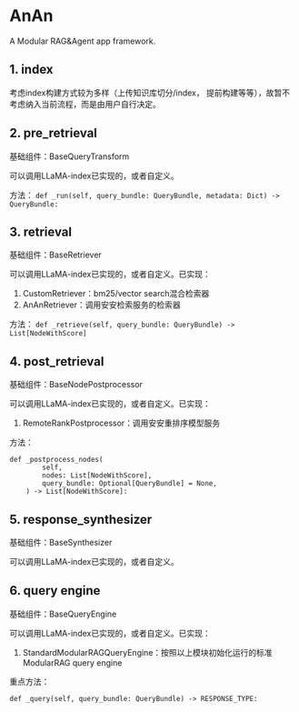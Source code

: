 # AnAn
A Modular RAG&amp;Agent app framework.

## 1. index
考虑index构建方式较为多样（上传知识库切分/index， 提前构建等等），故暂不考虑纳入当前流程，而是由用户自行决定。

## 2. pre_retrieval
基础组件：BaseQueryTransform

可以调用LLaMA-index已实现的，或者自定义。

方法：
```def _run(self, query_bundle: QueryBundle, metadata: Dict) -> QueryBundle:```

## 3. retrieval
基础组件：BaseRetriever

可以调用LLaMA-index已实现的，或者自定义。已实现：

1. CustomRetriever：bm25/vector search混合检索器
2. AnAnRetriever：调用安安检索服务的检索器

方法：
```def _retrieve(self, query_bundle: QueryBundle) -> List[NodeWithScore]```

## 4. post_retrieval
基础组件：BaseNodePostprocessor

可以调用LLaMA-index已实现的，或者自定义。已实现：

1. RemoteRankPostprocessor：调用安安重排序模型服务

方法：
```    
def _postprocess_nodes(
        self,
        nodes: List[NodeWithScore],
        query_bundle: Optional[QueryBundle] = None,
    ) -> List[NodeWithScore]:
```

## 5. response_synthesizer
基础组件：BaseSynthesizer

可以调用LLaMA-index已实现的，或者自定义。

## 6. query engine
基础组件：BaseQueryEngine

可以调用LLaMA-index已实现的，或者自定义。已实现：

1. StandardModularRAGQueryEngine：按照以上模块初始化运行的标准ModularRAG query engine

重点方法：
```    
def _query(self, query_bundle: QueryBundle) -> RESPONSE_TYPE:
```


